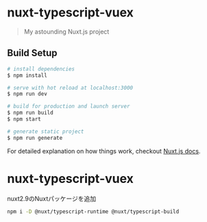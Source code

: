 # nuxt-typescript-vuex

> My astounding Nuxt.js project

## Build Setup

``` bash
# install dependencies
$ npm install

# serve with hot reload at localhost:3000
$ npm run dev

# build for production and launch server
$ npm run build
$ npm start

# generate static project
$ npm run generate
```

For detailed explanation on how things work, checkout [Nuxt.js docs](https://nuxtjs.org).
# nuxt-typescript-vuex

nuxt2.9のNuxtパッケージを追加
```bash
npm i -D @nuxt/typescript-runtime @nuxt/typescript-build
```
